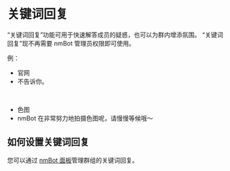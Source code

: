 # 关键词回复

“关键词回复”功能可用于快速解答成员的疑惑，也可以为群内增添氛围。
“关键词回复”现不再需要 nmBot 管理员权限即可使用。

例：

- 官网
- 不告诉你。

<br/>

- 色图
- nmBot 在非常努力地拍摄色图呢，请慢慢等候哦～

## 如何设置关键词回复

您可以通过 [nmBot 面板](../about-panel.md)管理群组的关键词回复。
